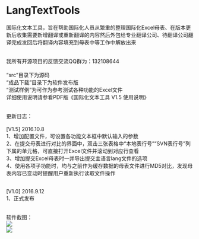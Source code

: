 # LangTextTools
国际化文本工具，旨在帮助国际化人员从繁重的整理国际化Excel母表、在版本更新后收集需要新增翻译或重新翻译的内容然后外包给专业翻译公司、待翻译公司翻译完成发回后将翻译内容填充到母表中等工作中解放出来
<br/><br/>

我所有开源项目的反馈交流QQ群为：132108644<br/><br/>
“src”目录下为源码<br/>
“成品下载”目录下为软件发布版<br/>
“测试样例”为可作为参考测试各种功能的Excel文件<br/>
详细使用说明请参看PDF版《国际化文本工具 V1.5 使用说明》<br/><br/>

更新日志：<br/><br/>
[V1.5] 2016.10.8<br/>
1、增加配置文件，可设置各功能文本框中默认输入的参数<br/>
2、在提交母表进行对比的界面中，双击三张表格中“本地表行号”“SVN表行号”列下属的单元格，可直接打开Excel文件并滚动到对应行查看<br/>
3、增加提交Excel母表时一并导出提交主语言lang文件的选项<br/>
4、使用各项子功能时，均与之前作为缓存数据的母表文件进行MD5对比，发现母表内容已变动时提醒用户重新执行读取文件操作<br/><br/>


[V1.0] 2016.9.12<br/>
1、正式发布<br/><br/>

软件截图：<br/>
![](https://github.com/zhangqi-ulua/LangTextTools/blob/master/%E8%BD%AF%E4%BB%B6%E6%88%AA%E5%9B%BE/%E4%B8%BB%E7%95%8C%E9%9D%A2%E6%88%AA%E5%9B%BE.png)<br/>
![](https://github.com/zhangqi-ulua/LangTextTools/blob/master/%E8%BD%AF%E4%BB%B6%E6%88%AA%E5%9B%BE/%E5%AF%B9%E6%AF%94%E3%80%81%E5%90%88%E5%B9%B6%E3%80%81%E6%8F%90%E4%BA%A4SVN%E5%8A%9F%E8%83%BD%E6%88%AA%E5%9B%BE.png)<br/>
